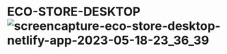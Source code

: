 # ECO-STORE-DESKTOP![screencapture-eco-store-desktop-netlify-app-2023-05-18-23_36_39](https://github.com/BrayanElias/ECO-STORE-DESKTOP/assets/85414364/d03dd0d1-2175-47f1-97bd-04ec99e95bed)
